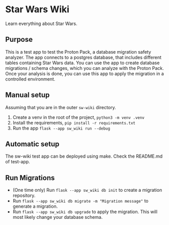 # Star Wars Wiki
Learn everything about Star Wars. 

## Purpose
This is a test app to test the Proton Pack, a database migration safety analyzer. The app
connects to a postgres database, that includes different tables containing Star Wars data.
You can use the app to create database migrations / schema changes, which you can analyze
with the Proton Pack. Once your analysis is done, you can use this app to apply the migration
in a controlled environment.

## Manual setup
Assuming that you are in the outer `sw-wiki` directory.
1. Create a venv in the root of the project, `python3 -m venv .venv`
2. Install the requirements, `pip install -r requirements.txt`
3. Run the app `flask --app sw_wiki run --debug`

## Automatic setup
The sw-wiki test app can be deployed using make. Check the README.md of test-app.

## Run Migrations
- (One time only) Run `flask --app sw_wiki db init` to create a migration repository.
- Run `flask --app sw_wiki db migrate -m "Migration message"` to generate a migration.
- Run `flask --app sw_wiki db upgrade` to apply the migration. This will most likely change your database schema.
